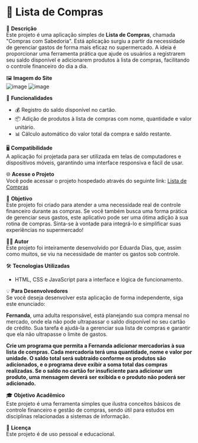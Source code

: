 # 🛒 Lista de Compras

📝 **Descrição**  
Este projeto é uma aplicação simples de **Lista de Compras**, chamada "Compras com Sabedoria". Está aplicação surgiu a partir da necessidade de gerenciar gastos de forma mais eficaz no supermercado. 
A ideia é proporcionar uma ferramenta prática que ajude os usuários a registrarem seu saldo disponível e adicionarem produtos à lista de compras, facilitando o controle financeiro do dia a dia.

🖼️ **Imagem do Site**  
![image](https://github.com/user-attachments/assets/6571c586-3fd6-4c7c-b51a-4dfaafa152b4)
![image](https://github.com/user-attachments/assets/5132a226-1c1c-4da4-aa10-df832b950aeb)



🔧 **Funcionalidades**
- 💰 Registro do saldo disponível no cartão.
- 📦 Adição de produtos à lista de compras com nome, quantidade e valor unitário.
- 📊 Cálculo automático do valor total da compra e saldo restante.

🖥️ **Compatibilidade**  
A aplicação foi projetada para ser utilizada em telas de computadores e dispositivos móveis, garantindo uma interface responsiva e fácil de usar.

🌐 **Acesse o Projeto**  
Você pode acessar o projeto hospedado através do seguinte link: [Lista de Compras](link-do-projeto)

🎯 **Objetivo**  
Este projeto foi criado para atender a uma necessidade real de controle financeiro durante as compras. Se você também busca uma forma prática de gerenciar seus gastos, este aplicativo pode ser uma ótima adição à sua rotina de compras. Sinta-se à vontade para integrá-lo e simplificar suas experiências no supermercado!

👩‍💻 **Autor**  
Este projeto foi inteiramente desenvolvido por Eduarda Dias, que, assim como muitos, se viu na necessidade de manter os gastos sob controle.

🛠️ **Tecnologias Utilizadas**
- HTML, CSS e JavaScript para a interface e lógica de funcionamento.

💡 **Para Desenvolvedores**  
Se você deseja desenvolver esta aplicação de forma independente, siga este enunciado:

**Fernanda**, uma adulta responsável, está planejando sua compra mensal no mercado, onde ela não pode ultrapassar o saldo disponível no seu cartão de crédito.
Sua tarefa é ajudá-la a gerenciar sua lista de compras e garantir que ela não ultrapasse o limite de gastos.

**Crie um programa que permita a Fernanda adicionar mercadorias à sua lista de compras. Cada mercadoria terá uma quantidade, nome e valor por unidade.
O saldo total será subtraído conforme os produtos são adicionados, e o programa deve exibir a soma total das compras realizadas.
Se o saldo no cartão for insuficiente para adicionar um produto, uma mensagem deverá ser exibida e o produto não poderá ser adicionado.**


🎓 **Objetivo Acadêmico**  
Este projeto é uma ferramenta simples que ilustra conceitos básicos de controle financeiro e gestão de compras, sendo útil para estudos em disciplinas relacionadas a sistemas de informação.

📄 **Licença**  
Este projeto é de uso pessoal e educacional.
